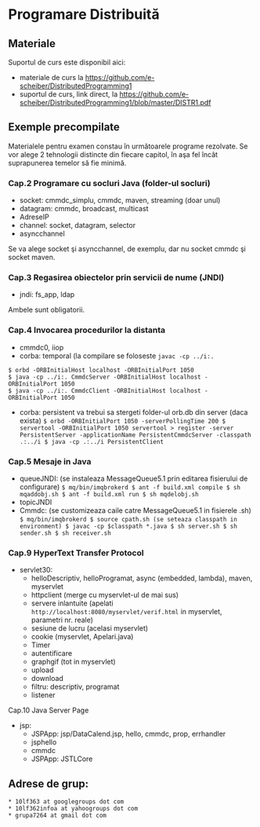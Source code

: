 # Programare Distribuită

## Materiale
Suportul de curs este disponibil aici:
* materiale de curs la https://github.com/e-scheiber/DistributedProgramming1
* suportul de curs, link direct, la https://github.com/e-scheiber/DistributedProgramming1/blob/master/DISTR1.pdf


## Exemple precompilate
Materialele pentru examen constau în următoarele programe rezolvate. Se vor alege 2 tehnologii distincte din fiecare capitol, în aşa fel încât suprapunerea temelor să fie minimă.


### Cap.2 Programare cu socluri Java (folder-ul socluri)
* socket: cmmdc_simplu, cmmdc, maven, streaming (doar unul)
* datagram: cmmdc, broadcast, multicast
* AdreseIP
* channel: socket, datagram, selector
* asyncchannel

Se va alege socket şi asyncchannel, de exemplu, dar nu socket cmmdc şi socket maven.


### Cap.3 Regasirea obiectelor prin servicii de nume (JNDI) 
* jndi: fs_app, ldap

Ambele sunt obligatorii.


### Cap.4 Invocarea procedurilor la distanta
* cmmdc0, iiop
* corba: temporal (la compilare se foloseste `javac -cp ../i:.`
```
$ orbd -ORBInitialHost localhost -ORBInitialPort 1050
$ java -cp ../i:. CmmdcServer -ORBInitialHost localhost -ORBInitialPort 1050
$ java -cp ../i:. CmmdcClient -ORBInitialHost localhost -ORBInitialPort 1050
```

* corba: persistent
    va trebui sa stergeti folder-ul orb.db din server (daca exista)
        ```
		$ orbd -ORBInitialPort 1050 -serverPollingTime 200
		$ servertool -ORBInitialPort 1050
		  servertool > register -server PersistentServer -applicationName PersistentCmmdcServer -classpath .:../i
		$ java -cp .:../i PersistentClient
		```


### Cap.5 Mesaje in Java
* queueJNDI: (se instaleaza MessageQueue5.1 prin editarea fisierului de configurare) 
        ```
		$ mq/bin/imqbrokerd
		$ ant -f build.xml compile
		$ sh mqaddobj.sh
		$ ant -f build.xml run
		$ sh mqdelobj.sh
		```
* topicJNDI
* Cmmdc: (se customizeaza caile catre MessageQueue5.1 in fisierele .sh)
        ```
		$ mq/bin/imqbrokerd
		$ source cpath.sh (se seteaza classpath in environment)
		$ javac -cp $classpath *.java
		$ sh server.sh
		$ sh sender.sh
		$ sh receiver.sh
		```


### Cap.9 HyperText Transfer Protocol
* servlet30: 
	* helloDescriptiv, helloProgramat, async (embedded, lambda), maven, myservlet
	* httpclient (merge cu myservlet-ul de mai sus)
	* servere inlantuite (apelati `http://localhost:8080/myservlet/verif.html` in myservlet, parametri nr. reale)
	* sesiune de lucru (acelasi myservlet)
	* cookie (myservlet, Apelari.java)
	* Timer
	* autentificare
	* graphgif (tot in myservlet)
	* upload
	* download
	* filtru: descriptiv, programat
	* listener

Cap.10 Java Server Page
* jsp:
	* JSPApp: jsp/DataCalend.jsp, hello, cmmdc, prop, errhandler
	* jsphello
	* cmmdc
	* JSPApp: JSTLCore
	
	
## Adrese de grup:
	* 10lf363 at googlegroups dot com
	* 10lf362infoa at yahoogroups dot com
	* grupa7264 at gmail dot com



